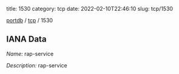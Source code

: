 title: 1530
category: tcp
date: 2022-02-10T22:46:10
slug: tcp/1530

[portdb](/) / [tcp](/category/tcp.html) / 1530


## IANA Data

_Name:_ rap-service

_Description:_ rap-service

